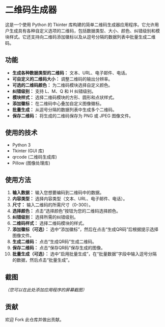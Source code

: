 # 二维码生成器

这是一个使用 Python 的 Tkinter 库构建的简单二维码生成器应用程序。它允许用户生成具有各种自定义选项的二维码，包括数据类型、大小、颜色、纠错级别和模块样式。它还支持向二维码添加徽标以及从逗号分隔的数据列表中批量生成二维码。

## 功能

* **生成各种数据类型的二维码：** 文本、URL、电子邮件、电话。
* **可自定义的二维码大小：** 调整二维码的输出分辨率。
* **可选的二维码颜色：** 为二维码模块选择自定义颜色。
* **纠错级别：** 支持 L、M、Q 和 H 纠错级别。
* **模块样式：** 选择二维码模块的方形、圆形和点状样式。
* **添加徽标：** 在二维码中心叠加自定义图像徽标。
* **批量生成：** 从逗号分隔的数据列表中生成多个二维码。
* **保存二维码：** 将生成的二维码保存为 PNG 或 JPEG 图像文件。

## 使用的技术

* Python 3
* Tkinter (GUI 库)
* qrcode (二维码生成库)
* Pillow (图像处理库)

## 使用方法

1.  **输入数据：** 输入您想要编码到二维码中的数据。
2.  **内容类型：** 选择内容类型（文本、URL、电子邮件、电话）。
3.  **尺寸：** 输入二维码的所需尺寸（0-300）。
4.  **选择颜色：** 点击“选择颜色”按钮为您的二维码选择颜色。
5.  **纠错级别：** 选择所需的纠错级别。
6.  **二维码样式：** 选择二维码模块的样式。
7.  **添加徽标（可选）：** 选中“添加徽标”，然后在点击“生成QR码”后根据提示选择图像文件。
8.  **生成二维码：** 点击“生成QR码”生成二维码。
9.  **保存二维码：** 点击“保存QR码”保存生成的图像。
10. **批量生成（可选）：** 选中“启用批量生成”，在“批量数据”字段中输入逗号分隔的数据，然后点击“批量生成”。

## 截图

*（您可以在此处添加应用程序的屏幕截图）*

## 贡献

欢迎 Fork 此仓库并做出贡献。
